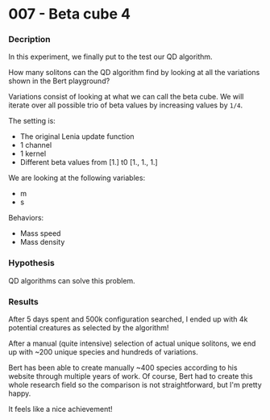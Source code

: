 # 007 - Beta cube 4

### Decription
In this experiment, we finally put to the test our QD algorithm.

How many solitons can the QD algorithm find by looking at all the variations shown in the Bert playground?

Variations consist of looking at what we can call the beta cube. 
We will iterate over all possible trio of beta values by increasing values by `1/4`.

The setting is:
- The original Lenia update function
- 1 channel
- 1 kernel
- Different beta values from [1.] t0 [1., 1., 1.]

We are looking at the following variables:
- m
- s

Behaviors:
- Mass speed
- Mass density

### Hypothesis
QD algorithms can solve this problem.

### Results
After 5 days spent and 500k configuration searched, I ended up with 4k potential creatures as selected by the algorithm!

After a manual (quite intensive) selection of actual unique solitons, we end up with ~200 unique species and hundreds of variations.

Bert has been able to create manually ~400 species according to his website through multiple years of work. 
Of course, Bert had to create this whole research field so the comparison is not straightforward, but I'm pretty happy. 

It feels like a nice achievement!